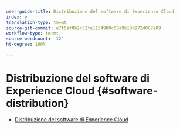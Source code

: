 ```yaml
---
user-guide-title: Distribuzione del software di Experience Cloud
index: y
translation-type: tm+mt
source-git-commit: e7f6af8b2c52fe1154900c58a9b13d972d087e89
workflow-type: tm+mt
source-wordcount: '12'
ht-degree: 100%

---
```



# Distribuzione del software di Experience Cloud {#software-distribution}

+ [Distribuzione del software di Experience Cloud](home.md)
